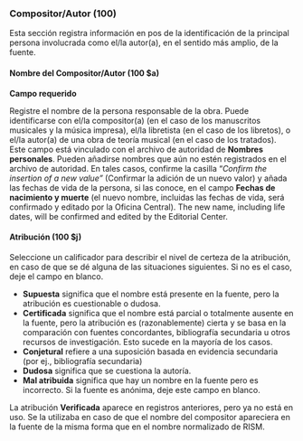 ### Compositor/Autor (100)

Esta sección registra información en pos de la identificación de la principal persona involucrada como el/la autor(a), en el sentido más amplio, de la fuente.

#### Nombre del Compositor/Autor (100 $a)

**Campo requerido**

Registre el nombre de la persona responsable de la obra. Puede identificarse con el/la compositor(a) (en el caso de los manuscritos musicales y la música impresa), el/la libretista (en el caso de los libretos), o el/la autor(a) de una obra de teoría musical (en el caso de los tratados). Este campo está vinculado con el archivo de autoridad de **Nombres personales**. Pueden añadirse nombres que aún no estén registrados en el archivo de autoridad. En tales casos, confirme la casilla “_Confirm the insertion of a new value”_ (Confirmar la adición de un nuevo valor) y añada las fechas de vida de la persona, si las conoce, en el campo **Fechas de nacimiento y muerte** (el nuevo nombre, incluidas las fechas de vida, será confirmado y editado por la Oficina Central). The new name, including life dates, will be confirmed and edited by the Editorial Center.



#### Atribución (100 $j)

Seleccione un calificador para describir el nivel de certeza de la atribución, en caso de que se dé alguna de las situaciones siguientes. Si no es el caso, deje el campo en blanco.

- **Supuesta** significa que el nombre está presente en la fuente, pero la atribución es cuestionable o dudosa.
- **Certificada** significa que el nombre está parcial o totalmente ausente en la fuente, pero la atribución es (razonablemente) cierta y se basa en la comparación con fuentes concordantes, bibliografía secundaria u otros recursos de investigación. Esto sucede en la mayoría de los casos.
- **Conjetural** refiere a una suposición basada en evidencia secundaria (por ej., bibliografía secundaria)
- **Dudosa** significa que se cuestiona la autoría.
- **Mal atribuida** significa que hay un nombre en la fuente pero es incorrecto. Si la fuente es anónima, deje este campo en blanco.

La atribución **Verificada** aparece en registros anteriores, pero ya no está en uso. Se la utilizaba en caso de que el nombre del compositor apareciera en la fuente de la misma forma que en el nombre normalizado de RISM.